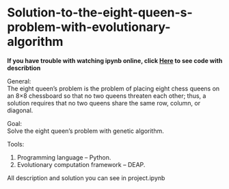 # Solution-to-the-eight-queen-s-problem-with-evolutionary-algorithm

**If you have trouble with watching ipynb online, click [Here](https://github.com/alex-romanovskii/Solution-to-the-eight-queen-s-problem-with-evolutionary-algorithm/blob/master/project.html) to see code with describtion**   

General:  
The eight queen’s problem is the problem of placing eight chess queens on an 8×8 chessboard so that no two queens threaten each other; thus, a solution requires that no two queens share the same row, column, or diagonal.

Goal:  
Solve the eight queen’s problem with genetic algorithm.

Tools:
1) Programming language – Python.
2) Evolutionary computation framework – DEAP.

All description and solution you can see in project.ipynb



